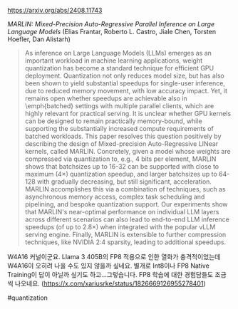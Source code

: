 https://arxiv.org/abs/2408.11743

*MARLIN: Mixed-Precision Auto-Regressive Parallel Inference on Large Language Models* (Elias Frantar, Roberto L. Castro, Jiale Chen, Torsten Hoefler, Dan Alistarh)

> As inference on Large Language Models (LLMs) emerges as an important workload in machine learning applications, weight quantization has become a standard technique for efficient GPU deployment. Quantization not only reduces model size, but has also been shown to yield substantial speedups for single-user inference, due to reduced memory movement, with low accuracy impact. Yet, it remains open whether speedups are achievable also in \emph{batched} settings with multiple parallel clients, which are highly relevant for practical serving. It is unclear whether GPU kernels can be designed to remain practically memory-bound, while supporting the substantially increased compute requirements of batched workloads. This paper resolves this question positively by describing the design of Mixed-precision Auto-Regressive LINear kernels, called MARLIN. Concretely, given a model whose weights are compressed via quantization to, e.g., 4 bits per element, MARLIN shows that batchsizes up to 16-32 can be supported with close to maximum ($4\times$) quantization speedup, and larger batchsizes up to 64-128 with gradually decreasing, but still significant, acceleration. MARLIN accomplishes this via a combination of techniques, such as asynchronous memory access, complex task scheduling and pipelining, and bespoke quantization support. Our experiments show that MARLIN's near-optimal performance on individual LLM layers across different scenarios can also lead to end-to-end LLM inference speedups (of up to $2.8\times$) when integrated with the popular vLLM serving engine. Finally, MARLIN is extensible to further compression techniques, like NVIDIA 2:4 sparsity, leading to additional speedups.

W4A16 커널이군요. Llama 3 405B의 FP8 적용으로 인한 열화가 충격적이었는데 W4A16이 오히려 나을 수도 있지 않을까 싶네요. 별개로 Int8이나 FP8 Native Training이 답이 아닐까 싶기도 하고...그렇습니다. FP8 학습에 대한 경험담들도 조금씩 나오네요. (https://x.com/xariusrke/status/1826669126955278401)

#quantization 